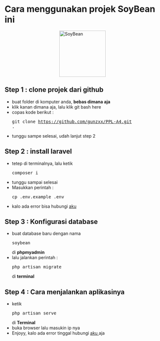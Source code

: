 <h1>Cara menggunakan projek SoyBean ini</h1>
<div style="width:100%; display:flex; justify-content:center;">
    <img src="https://cdn-icons-png.flaticon.com/512/3988/3988187.png" title="SoyBean" width="150">
</div>

## Step 1 : clone projek dari github
- buat folder di komputer anda, <strong>bebas dimana aja</strong>
- klik kanan dimana aja, lalu klik git bash here
- copas kode berikut :  <pre>git clone https://github.com/gunzxx/PPL-A4.git .</pre>
- tunggu sampe selesai, udah lanjut step 2

## Step 2 : install laravel
- tetep di terminalnya, lalu ketik <pre>composer i</pre>
- tunggu sampai selesai
- Masukkan perintah : <pre>cp .env.example .env</pre>
- kalo ada error bisa hubungi <a href="https://wa.me/+62895370015252" target="_blank"> aku </a>

## Step 3 : Konfigurasi database
- buat database baru dengan nama <pre>soybean</pre> di <strong>phpmyadmin</strong>
- lalu jalankan perintah : <pre>php artisan migrate</pre> di <strong>terminal</strong>
## Step 4 : Cara menjalankan aplikasinya
- ketik <pre>php artisan serve</pre> di <strong>Terminal</strong>
- buka browser lalu masukin ip nya
- Enjoyy, kalo ada error tinggal hubungi <a href="https://wa.me/+62895370015252" target="_blank"> aku </a> aja


